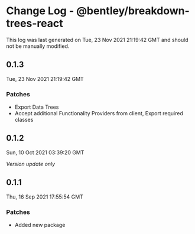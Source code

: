 # Change Log - @bentley/breakdown-trees-react

This log was last generated on Tue, 23 Nov 2021 21:19:42 GMT and should not be manually modified.

## 0.1.3
Tue, 23 Nov 2021 21:19:42 GMT

### Patches

- Export Data Trees
- Accept additional Functionality Providers from client, Export required classes

## 0.1.2
Sun, 10 Oct 2021 03:39:20 GMT

_Version update only_

## 0.1.1
Thu, 16 Sep 2021 17:55:54 GMT

### Patches

- Added new package

